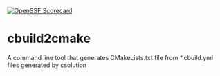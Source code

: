[![OpenSSF Scorecard](https://api.securityscorecards.dev/projects/github.com/Open-CMSIS-Pack/cbuild2cmake/badge)](https://securityscorecards.dev/viewer/?uri=github.com/Open-CMSIS-Pack/cbuild2cmake)

# cbuild2cmake

A command line tool that generates CMakeLists.txt file from *.cbuild.yml files generated by csolution
